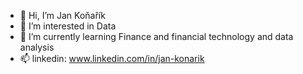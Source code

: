 - 👋 Hi, I’m Jan Koňařík
- 👀 I’m interested in Data 
- 🌱 I’m currently learning Finance and financial technology and data analysis
- 📫 linkedin:  www.linkedin.com/in/jan-konarik

<!---
konj27/konj27 is a ✨ special ✨ repository because its `README.md` (this file) appears on your GitHub profile.
You can click the Preview link to take a look at your changes.
--->
